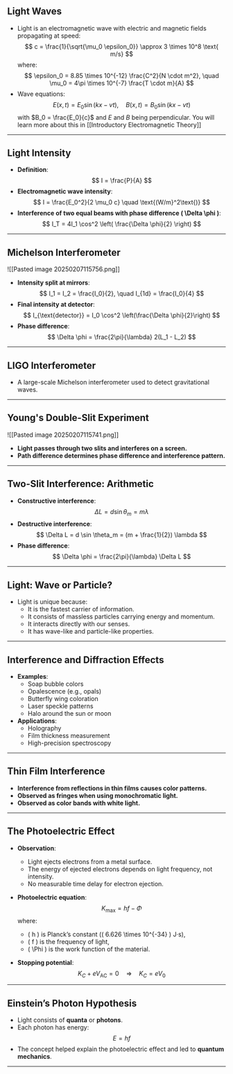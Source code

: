 ## Light Waves

- Light is an electromagnetic wave with electric and magnetic fields propagating at speed:
  $$
  c = \frac{1}{\sqrt{\mu_0 \epsilon_0}} \approx 3 \times 10^8 \text{ m/s}
  $$
  where:
  $$
  \epsilon_0 = 8.85 \times 10^{-12} \frac{C^2}{N \cdot m^2}, \quad
  \mu_0 = 4\pi \times 10^{-7} \frac{T \cdot m}{A}
  $$
- Wave equations:
  $$
  E(x,t) = E_0 \sin(kx - vt), \quad B(x,t) = B_0 \sin(kx - vt)
  $$
  with $B_0 = \frac{E_0}{c}$ and $E$ and $B$ being perpendicular. You will learn more about this in [[Introductory Electromagnetic Theory]]

---

## Light Intensity

- **Definition**:
  $$
  I = \frac{P}{A}
  $$
- **Electromagnetic wave intensity**:
  $$
  I = \frac{E_0^2}{2 \mu_0 c} \quad \text{(W/m}^2\text{)}
  $$
- **Interference of two equal beams with phase difference \( \Delta \phi \)**:
  $$
  I_T = 4I_1 \cos^2 \left( \frac{\Delta \phi}{2} \right)
  $$

---

## Michelson Interferometer
![[Pasted image 20250207115756.png]]
- **Intensity split at mirrors**:
  $$
  I_1 = I_2 = \frac{I_0}{2}, \quad I_{1d} = \frac{I_0}{4}
  $$
- **Final intensity at detector**:
  $$
  I_{\text{detector}} = I_0 \cos^2 \left(\frac{\Delta \phi}{2}\right)
  $$
- **Phase difference**:
  $$
  \Delta \phi = \frac{2\pi}{\lambda} 2(L_1 - L_2)
  $$

---

## LIGO Interferometer

- A large-scale Michelson interferometer used to detect gravitational waves.

---

## Young's Double-Slit Experiment
![[Pasted image 20250207115741.png]]
- **Light passes through two slits and interferes on a screen.**
- **Path difference determines phase difference and interference pattern.**

---

## Two-Slit Interference: Arithmetic

- **Constructive interference**:
  $$
  \Delta L = d \sin \theta_m = m \lambda
  $$
- **Destructive interference**:
  $$
  \Delta L = d \sin \theta_m = (m + \frac{1}{2}) \lambda
  $$
- **Phase difference**:
  $$
  \Delta \phi = \frac{2\pi}{\lambda} \Delta L
  $$

---

## Light: Wave or Particle?

- Light is unique because:
  - It is the fastest carrier of information.
  - It consists of massless particles carrying energy and momentum.
  - It interacts directly with our senses.
  - It has wave-like and particle-like properties.

---

## Interference and Diffraction Effects

- **Examples**:
  - Soap bubble colors
  - Opalescence (e.g., opals)
  - Butterfly wing coloration
  - Laser speckle patterns
  - Halo around the sun or moon
- **Applications**:
  - Holography
  - Film thickness measurement
  - High-precision spectroscopy

---

## Thin Film Interference

- **Interference from reflections in thin films causes color patterns.**
- **Observed as fringes when using monochromatic light.**
- **Observed as color bands with white light.**

---

## The Photoelectric Effect

- **Observation**:
  - Light ejects electrons from a metal surface.
  - The energy of ejected electrons depends on light frequency, not intensity.
  - No measurable time delay for electron ejection.

- **Photoelectric equation**:
  $$
  K_{\text{max}} = h f - \Phi
  $$
  where:
  - \( h \) is Planck’s constant (\( 6.626 \times 10^{-34} \) J·s),
  - \( f \) is the frequency of light,
  - \( \Phi \) is the work function of the material.

- **Stopping potential**:
  $$
  K_C + eV_{\text{AC}} = 0 \quad \Rightarrow \quad K_C = eV_0
  $$

---

## Einstein’s Photon Hypothesis

- Light consists of **quanta** or **photons**.
- Each photon has energy:
  $$
  E = h f
  $$
- The concept helped explain the photoelectric effect and led to **quantum mechanics**.

---
